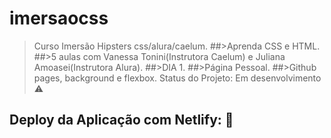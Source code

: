 # imersaocss
>Curso Imersão Hipsters css/alura/caelum.
##>Aprenda CSS e HTML.
##>5 aulas com Vanessa Tonini(Instrutora Caelum) e Juliana Amoasei(Instrutora Alura).
##>DIA 1.
##>Página Pessoal.
##>Github pages, background e flexbox.
> Status do Projeto: Em desenvolvimento :warning:
## Deploy da Aplicação com Netlify: :dash:
